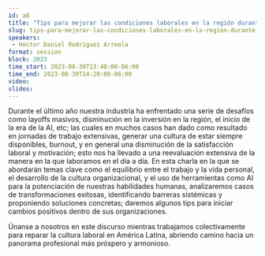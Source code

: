 ```yaml
---
id: a8
title: "Tips para mejorar las condiciones laborales en la región durante la crisis de 2023"
slug: tips-para-mejorar-las-condiciones-laborales-en-la-region-durante-la-crisis-de-2023
speakers:
 - Hector Daniel Rodríguez Arreola
format: session
block: 2023
time_start: 2023-08-30T13:40:00-06:00
time_end: 2023-08-30T14:20:00-06:00
video:
slides:
---
```


Durante el último año nuestra industria ha enfrentado una serie de desafíos como layoffs masivos, disminución en la inversión en la región, el inicio de la era de la AI, etc; las cuales en muchos casos han dado como resultado en jornadas de trabajo extensivas, generar una cultura de estar siempre disponibles, burnout, y en general una disminución de la satisfacción laboral y motivación; esto nos ha llevado a una reevaluación extensiva de la manera en la que laboramos en el día a día.
En esta charla en la que se abordarán temas clave como el equilibrio entre el trabajo y la vida personal, el desarrollo de la cultura organizacional, y el uso de herramientas como AI para la potenciación de nuestras habilidades humanas, analizaremos casos de transformaciones exitosas, identificando barreras sistémicas y proponiendo soluciones concretas; daremos algunos tips para iniciar cambios positivos dentro de sus organizaciones.

Únanse a nosotros en este discurso mientras trabajamos colectivamente para reparar la cultura laboral en América Latina, abriendo camino hacia un panorama profesional más próspero y armonioso.